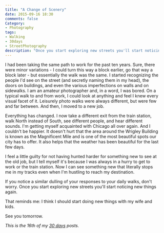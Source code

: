 ```yaml
---
title: "A Change of Scenery"
date: 2015-09-16 18:30
comments: false
Category:
- Photography
tags:
- Walking
- 30days
- StreetPhotography
description: "Once you start exploring new streets you'll start noticing new things again."
---
```


I had been taking the same path to work for the past ten years. Sure, there were minor variations - I could turn this way a block earlier, go that way a block later - but essentially the walk was the same. I started recognizing the people I'd see on the street (and secretly naming them in my head), the doors on buildings, and even the various imperfections on walls and on sidewalks. I am an amateur photographer and, in a word, I was bored. On a typical walk to and from work, I could look at anything and feel I knew every visual facet of it. Leisurely photo walks were always different, but were few and far between. And then, I moved to a new job.

<!-- more -->

Everything has changed. I now take a different exit from the train station, walk North instead of South, see different people, and hear different sounds. I'm getting myself acquainted with Chicago all over again. And I couldn't be happier. It doesn't hurt that the area around the Wrigley Building is known as the Magnificent Mile and is one of the most beautiful spots our city has to offer. It also helps that the weather has been beautiful for the last few days. 

I feel a little guilty for not having hunted harder for something new to see at the old job, but I tell myself it's because I was always in a hurry to get to work or the train station. Now I can see something new that literally stops me in my tracks even when I'm hustling to reach my destination.

If you notice a similar dulling of your responses to your daily walks, don't worry. Once you start exploring new streets you'll start noticing new things again. 

That reminds me: I think I should start doing new things with my wife and kids.

<!-- c /images/2015/09/WrigleyBuilding.jpg The Wrigley Building on Chicago's Michigan Avenue -->


See you tomorrow.

_This is the 16th of my [30 days][] posts._

[30 days]: /2015/08/31/30-days/
